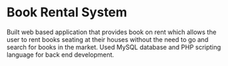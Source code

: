 # Book Rental System
Built web based application that provides book on rent which allows the user to rent books seating at their houses without the need to go and search for books in the market. Used MySQL database and PHP scripting language for back end development.
